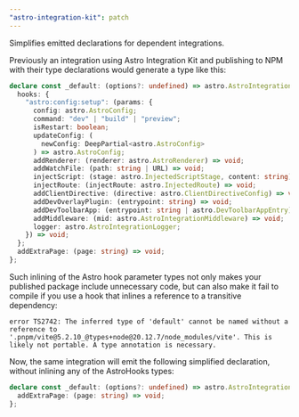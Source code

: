 ```yaml
---
"astro-integration-kit": patch
---
```


Simplifies emitted declarations for dependent integrations.

Previously an integration using Astro Integration Kit and publishing to NPM with their type declarations would generate a type like this:

```ts
declare const _default: (options?: undefined) => astro.AstroIntegration & {
  hooks: {
    "astro:config:setup": (params: {
      config: astro.AstroConfig;
      command: "dev" | "build" | "preview";
      isRestart: boolean;
      updateConfig: (
        newConfig: DeepPartial<astro.AstroConfig>
      ) => astro.AstroConfig;
      addRenderer: (renderer: astro.AstroRenderer) => void;
      addWatchFile: (path: string | URL) => void;
      injectScript: (stage: astro.InjectedScriptStage, content: string) => void;
      injectRoute: (injectRoute: astro.InjectedRoute) => void;
      addClientDirective: (directive: astro.ClientDirectiveConfig) => void;
      addDevOverlayPlugin: (entrypoint: string) => void;
      addDevToolbarApp: (entrypoint: string | astro.DevToolbarAppEntry) => void;
      addMiddleware: (mid: astro.AstroIntegrationMiddleware) => void;
      logger: astro.AstroIntegrationLogger;
    }) => void;
  };
  addExtraPage: (page: string) => void;
};
```

Such inlining of the Astro hook parameter types not only makes your published package include unnecessary code, but can also make it fail to compile if you use a hook that inlines a reference to a transitive dependency:

```
error TS2742: The inferred type of 'default' cannot be named without a reference to '.pnpm/vite@5.2.10_@types+node@20.12.7/node_modules/vite'. This is likely not portable. A type annotation is necessary.
```

Now, the same integration will emit the following simplified declaration, without inlining any of the AstroHooks types:

```ts
declare const _default: (options?: undefined) => astro.AstroIntegration & {
  addExtraPage: (page: string) => void;
};
```
